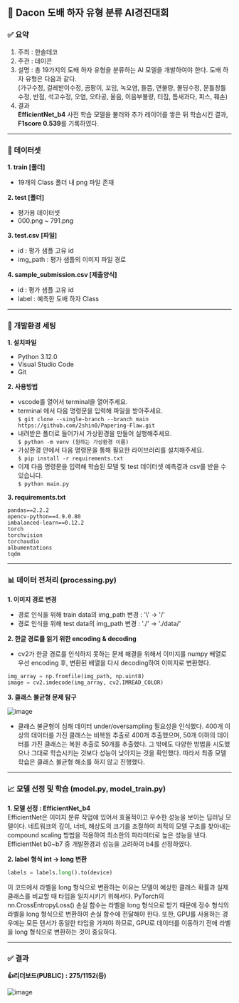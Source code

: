 ## 🔨 Dacon 도배 하자 유형 분류 AI경진대회

### ✅ 요약
1. 주최 : 한솔데코
2. 주관 : 데이콘
3. 설명 : 총 19가지의 도배 하자 유형을 분류하는 AI 모델을 개발하여야 한다. 도배 하자 유형은 다음과 같다.<br>
(가구수정, 걸레받이수정, 곰팡이, 꼬임, 녹오염, 들뜸, 면불량, 몰딩수정, 문틀창틀수정, 반점, 석고수정, 오염, 오타공, 울음, 이음부불량, 터짐, 틈새과다, 피스, 훼손)
4. 결과<br>
**EfficientNet_b4** 사전 학습 모델을 불러와 추가 레이어를 쌓은 뒤 학습시킨 결과, **F1score 0.539**를 기록하였다.

---

### 📁 데이터셋
**1. train [폴더]**
- 19개의 Class 폴더 내 png 파일 존재

**2. test [폴더]**
- 평가용 데이터셋
- 000.png ~ 791.png

**3. test.csv [파일]**
- id : 평가 샘플 고유 id
- img_path : 평가 샘플의 이미지 파일 경로

**4. sample_submission.csv [제출양식]**
- id : 평가 샘플 고유 id  
- label : 예측한 도배 하자 Class

---

### 🔗 개발환경 세팅
**1. 설치파일**
- Python 3.12.0
- Visual Studio Code
- Git

**2. 사용방법**
- vscode를 열어서 terminal을 열어주세요.
- terminal 에서 다음 명령문을 입력해 파일을 받아주세요.<br>
  ```$ git clone --single-branch --branch main https://github.com/2shin0/Papering-Flaw.git```
- 내려받은 폴더로 들어가서 가상환경을 만들어 실행해주세요.<br>
  ```$ python -m venv (원하는 가상환경 이름)```
- 가상환경 안에서 다음 명령문을 통해 필요한 라이브러리를 설치해주세요.<br>
  ```$ pip install -r requirements.txt```
- 이제 다음 명령문을 입력해 학습된 모델 및 test 데이터셋 예측결과 csv를 받을 수 있습니다.<br>
  ```$ python main.py```

**3. requirements.txt**
```
pandas==2.2.2
opencv-python==4.9.0.80
imbalanced-learn==0.12.2
torch
torchvision
torchaudio
albumentations
tqdm
```

---

### 📊 데이터 전처리 (processing.py)
**1. 이미지 경로 변경**
- 경로 인식을 위해 train data의 img_path 변경 : '\\' → '/'
- 경로 인식을 위해 test data의 img_path 변경 : './' → './data/'

**2. 한글 경로를 읽기 위한 encoding & decoding**

- cv2가 한글 경로를 인식하지 못하는 문제 해결을 위해서 이미지를 numpy 배열로 우선 encoding 후, 변환된 배열을 다시 decoding하여 이미지로 변환했다.
```python
img_array = np.fromfile(img_path, np.uint8)
image = cv2.imdecode(img_array, cv2.IMREAD_COLOR)
```

**3. 클래스 불균형 문제 탐구**

![image](https://github.com/2shin0/Papering-Flaw/assets/150658909/b635cb9d-80a7-4c24-8dac-a043df254906)

- 클래스 불균형이 심해 데이터 under/oversampling 필요성을 인식했다. 400개 이상의 데이터를 가진 클래스는 비복원 추출로 400개 추출했으며, 50개 이하의 데이터를 가진 클래스는 복원 추출로 50개를 추출했다. 그 밖에도 다양한 방법을 시도했으나 그대로 학습시키는 것보다 성능이 낮아지는 것을 확인했다. 따라서 최종 모델 학습은 클래스 불균형 해소를 하지 않고 진행했다.

---

### 📈 모델 선정 및 학습 (model.py, model_train.py)
**1. 모델 선정 : EfficientNet_b4**<br>
EfficientNet은 이미지 분류 작업에 있어서 효율적이고 우수한 성능을 보이는 딥러닝 모델이다. 네트워크의 깊이, 너비, 해상도의 크기를 조절하여 최적의 모델 구조를 찾아내는 compound scaling 방법을 적용하여 최소한의 파라미터로 높은 성능을 낸다. EfficientNet b0~b7 중 개발환경과 성능을 고려하여 b4를 선정하였다.

**2. label 형식 int → long 변환**

```python
labels = labels.long().to(device)
```

이 코드에서 라벨을 long 형식으로 변환하는 이유는 모델이 예상한 클래스 확률과 실제 클래스를 비교할 때 타입을 일치시키기 위해서다. PyTorch의 nn.CrossEntropyLoss() 손실 함수는 라벨을 long 형식으로 받기 때문에 정수 형식의 라벨을 long 형식으로 변환하여 손실 함수에 전달해야 한다. 또한, GPU를 사용하는 경우에는 모든 텐서가 동일한 타입을 가져야 하므로, GPU로 데이터를 이동하기 전에 라벨을 long 형식으로 변환하는 것이 중요하다.

---

### ✅ 결과
**👍리더보드(PUBLIC) : 275/1152(등)**

![image](https://github.com/2shin0/Papering-Flaw/assets/150658909/2f9504f0-a843-4bbf-a93a-31eae3dcc79c)
